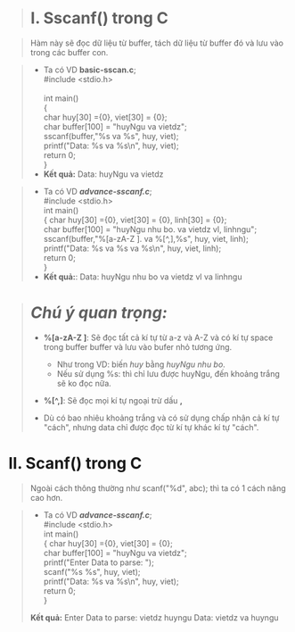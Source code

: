 > # I. Sscanf() trong C

> Hàm này sẽ đọc dữ liệu từ buffer, tách dữ liệu từ buffer đó và lưu vào trong các buffer con.

> - Ta có VD **basic-sscan.c**;  </br>
> #include <stdio.h>                   </br>         
int main()      </br>
{               </br>
        char huy[30] ={0}, viet[30] = {0};      </br>
        char buffer[100] = "huyNgu va vietdz";  </br>
        sscanf(buffer,"%s va %s", huy, viet);   </br>
        printf("Data: %s va %s\n", huy, viet);  </br>
        return 0;       </br>
}       </br>
> - **Kết quả:** Data: huyNgu va vietdz </br>

> - Ta có VD ***advance-sscanf.c***;    </br>
> #include <stdio.h>    </br>
int main()      </br>
{
        char huy[30] ={0}, viet[30] = {0}, linh[30] = {0};      </br>
        char buffer[100] = "huyNgu nhu bo. va          vietdz vl, linhngu";     </br>
        sscanf(buffer,"%[a-zA-Z ]. va  %[^,],%s", huy, viet, linh);     </br>
        printf("Data: %s va %s va %s\n", huy, viet, linh);      </br>
        return 0;       </br>
}       </br>
> - **Kết quả:**: Data: huyNgu nhu bo va vietdz vl va linhngu

> # ***Chú ý quan trọng:***
> - **%[a-zA-Z ]**: Sẽ đọc tất cả kí tự từ a-z và A-Z và có kí tự space trong buffer buffer và lưu vào bufer nhỏ tương ứng.
>   - Như trong VD: biến *huy* bằng *huyNgu nhu bo*.
>   - Nếu sử dụng %s: thì chỉ lưu được huyNgu, đến khoảng trắng sẽ ko đọc nữa.
>
> - **%[^,]**: Sẽ đọc mọi kí tự ngoại trừ dấu **,**
>
> - Dù có bao nhiêu khoảng trắng và có sử dụng chấp nhận cả kí tự "cách", nhưng data chỉ được đọc từ kí tự khác kí tự "cách".

# II. Scanf() trong C

> Ngoài cách thông thường như scanf("%d", abc); thì ta có 1 cách nâng cao hơn.

> - Ta có VD ***advance-sscanf.c***;    </br>
> #include <stdio.h>    </br>
int main()      </br>
{
        char huy[30] ={0}, viet[30] = {0};      </br>
        char buffer[100] = "huyNgu va vietdz";  </br>
        printf("Enter Data to parse: ");        </br>
        scanf("%s %s", huy, viet);      </br>
        printf("Data: %s va %s\n", huy, viet);  </br>
        return 0;       </br>
}       </br>
>
> **Kết quả:** Enter Data to parse: vietdz huyngu
> Data: vietdz va huyngu
